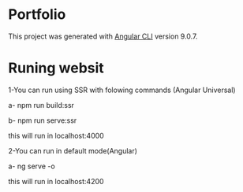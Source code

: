 # Portfolio

This project was generated with [Angular CLI](https://github.com/angular/angular-cli) version 9.0.7.

# Runing websit

1-You can run using SSR with folowing commands (Angular Universal)

  a- npm run build:ssr

  b- npm run serve:ssr

  this will run in localhost:4000
  
2-You can run in default mode(Angular)

a- ng serve -o

this will run in localhost:4200
